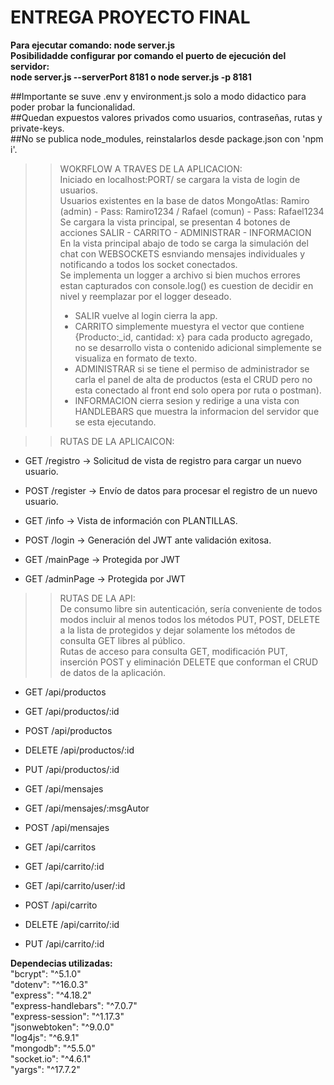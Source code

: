 
# ENTREGA PROYECTO FINAL


**Para ejecutar comando: node server.js**  
**Posibilidadde configurar por comando el puerto de ejecución del servidor:**  
**node server.js --serverPort 8181 o node server.js -p 8181**  
    
##Importante se suve .env y environment.js solo a modo didactico para poder probar la funcionalidad.  
##Quedan expuestos valores privados como usuarios, contraseñas, rutas y private-keys.  
##No se publica node_modules, reinstalarlos desde package.json con 'npm i'.

>>WOKRFLOW A TRAVES DE LA APLICACION:  
Iniciado en localhost:PORT/ se cargara la vista de login de usuarios.  
Usuarios existentes en la base de datos MongoAtlas: Ramiro (admin) - Pass: Ramiro1234 / Rafael (comun) - Pass: Rafael1234  
Se cargara la vista principal, se presentan 4 botones de acciones SALIR - CARRITO - ADMINISTRAR - INFORMACION  
En la vista principal abajo de todo se carga la simulación del chat con WEBSOCKETS esnviando mensajes individuales y notificando a todos los socket conectados.  
Se implementa un logger a archivo si bien muchos errores estan capturados con console.log() es cuestion de decidir en nivel y reemplazar por el logger deseado.
>>- SALIR vuelve al login cierra la app.  
>>- CARRITO simplemente muestyra el vector que contiene {Producto:_id, cantidad: x} para cada producto agregado, no se desarrollo vista o contenido adicional simplemente se visualiza en formato de texto.  
>>- ADMINISTRAR si se tiene el permiso de administrador se carla el panel de alta de productos (esta el CRUD pero no esta conectado al front end solo opera por ruta o postman).  
>>- INFORMACION cierra sesion y redirige a una vista con HANDLEBARS que muestra la informacion del servidor que se esta ejecutando.  


>>RUTAS DE LA APLICAICON:
- GET /registro -> Solicitud de vista de registro para cargar un nuevo usuario.
- POST /register -> Envío de datos para procesar el registro de un nuevo usuario.
- GET /info -> Vista de información con PLANTILLAS.

- POST /login -> Generación del JWT ante validación exitosa.
- GET /mainPage -> Protegida por JWT
- GET /adminPage -> Protegida por JWT

>>RUTAS DE LA API:  
De consumo libre sin autenticación, sería conveniente de todos modos incluir al menos todos los métodos PUT, POST, DELETE a la lista de protegidos y dejar solamente los métodos de consulta GET libres al público.    
Rutas de acceso para consulta GET, modificación PUT, inserción POST y eliminación DELETE que conforman el CRUD de datos de la aplicación.  

- GET /api/productos
- GET /api/productos/:id
- POST /api/productos
- DELETE /api/productos/:id
- PUT /api/productos/:id

- GET /api/mensajes
- GET /api/mensajes/:msgAutor
- POST /api/mensajes

- GET /api/carritos
- GET /api/carrito/:id
- GET /api/carrito/user/:id
- POST /api/carrito
- DELETE /api/carrito/:id
- PUT /api/carrito/:id

**Dependecias utilizadas:**  
    "bcrypt": "^5.1.0"  
    "dotenv": "^16.0.3"  
    "express": "^4.18.2"  
    "express-handlebars": "^7.0.7"  
    "express-session": "^1.17.3"  
    "jsonwebtoken": "^9.0.0"  
    "log4js": "^6.9.1"  
    "mongodb": "^5.5.0"  
    "socket.io": "^4.6.1"  
    "yargs": "^17.7.2"  
